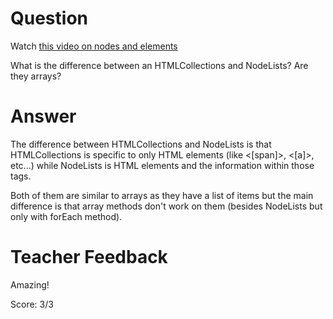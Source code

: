 # Question
Watch [this video on nodes and elements](https://www.youtube.com/watch?v=rhvec8cXLlo)

What is the difference between an HTMLCollections and NodeLists? Are they arrays?

# Answer

The difference between HTMLCollections and NodeLists is that HTMLCollections is specific to only HTML elements (like <[span]>, <[a]>, etc...) while NodeLists is HTML elements and the information within those tags.

Both of them are similar to arrays as they have a list of items but the main difference is that array methods don't work on them (besides NodeLists but only with forEach method).

# Teacher Feedback

Amazing! 

Score: 3/3